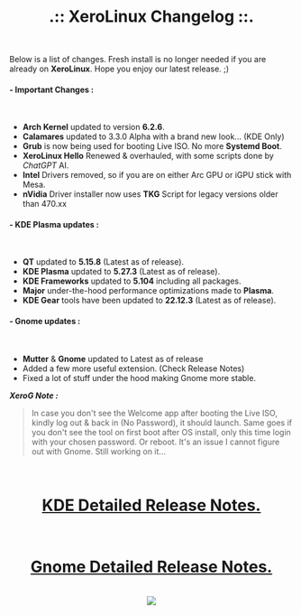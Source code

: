 # <center>.:: XeroLinux Changelog ::.</center>

<br />

Below is a list of changes. Fresh install is no longer needed if you are already on **XeroLinux**. Hope you enjoy our latest release. ;)


#### - Important Changes :
<br />

- **Arch Kernel** updated to version **6.2.6**.
- **Calamares** updated to 3.3.0 Alpha with a brand new look... (KDE Only)
- **Grub** is now being used for booting Live ISO. No more **Systemd Boot**.
- **XeroLinux Hello** Renewed & overhauled, with some scripts done by *ChatGPT* AI.
- **Intel** Drivers removed, so if you are on either Arc GPU or iGPU stick with Mesa.
- **nVidia** Driver installer now uses **TKG** Script for legacy versions older than 470.xx

#### - KDE Plasma updates :
<br />

- **QT** updated to **5.15.8** (Latest as of release).
- **KDE Plasma** updated to **5.27.3** (Latest as of release).
- **KDE Frameworks** updated to **5.104** including all packages.
- **Major** under-the-hood performance optimizations made to **Plasma**.
- **KDE Gear** tools have been updated to **22.12.3** (Latest as of release).

#### - Gnome updates :
<br />

- **Mutter** & **Gnome** updated to Latest as of release
- Added a few more useful extension. (Check Release Notes)
- Fixed a lot of stuff under the hood making Gnome more stable.

**_XeroG Note :_**
> In case you don't see the Welcome app after booting the Live ISO, kindly log out & back in (No Password), it should launch.
> Same goes if you don't see the tool on first boot after OS install, only this time login with your chosen password.
> Or reboot. It's an issue I cannot figure out with Gnome. Still working on it...

<br />

# <center><a href="https://forum.xerolinux.xyz/thread-4.html" target="_blank">KDE Detailed Release Notes.</a>
<br />

# <center><a href="https://forum.xerolinux.xyz/thread-201.html" target="_blank">Gnome Detailed Release Notes.</a>
<br />
<center> <img src="https://img.shields.io/sourceforge/dw/xerolinux.svg?style=for-the-badge&color=FD729A&labelColor=3A4986"> </center>
